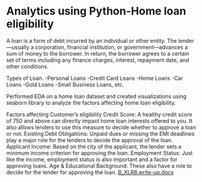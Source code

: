 # Analytics using Python-Home loan eligibility
A loan is a form of debt incurred by an individual or other entity. The lender—usually a corporation, financial institution, or government—advances a sum of money to the borrower. In return, the borrower agrees to a certain set of terms including any finance charges, interest, repayment date, and other conditions.

Types of Loan.
-Personal Loans
-Credit Card Loans
-Home Loans
-Car Loans
-Gold Loans
-Small Business Loans, etc.

Performed EDA on a home loan dataset and created visualizations using seaborn library to analyze the factors affecting home loan eligibility.

Factors affecting Customer’s eligibility
Credit Score:
A healthy credit score of 750 and above can directly impact home loan interests offered to you. It also allows lenders to use this measure to decide whether to approve a loan or not.
Existing Debt Obligations:
Unpaid dues or missing the EMI deadlines play a major role for the lenders to decide the approval of the loan.
Applicant Income:
Based on the city of the applicant, the lender sets a minimum income criterion for approving the loan.
Employment Status:
Just like the income, employment status is also important and a factor for approving loans.
Age & Educational Background:
These also have a role to decide for the lender for approving the loan.
[B_XLR8.write-up.docx](https://github.com/HimaniPant17/Analytics-using-Python---Home-Loan/files/7920702/B_XLR8.write-up.docx)
